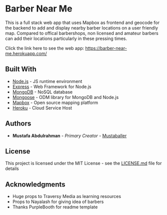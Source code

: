 # Barber Near Me

This is a full stack web app that uses Mapbox as frontend and geocode for the backend to add and display nearby barber locations on a 
user friendly map. Compared to offical barbershops, non licensed and amateur barbers can add their locations particularly in these 
pressing times.

Click the link here to see the web app: https://barber-near-me.herokuapp.com/

## Built With

* [Node.js](https://nodejs.org/en/) - JS runtime environment
* [Express](https://expressjs.com/) - Web Framework for Node.js
* [MongoDB](https://www.mongodb.com/) - NoSQL database
* [Mongoose](https://mongoosejs.com/docs/) - ODM library for MongoDB and Node.js
* [Mapbox](https://www.mapbox.com/) -  Open source mapping platform
* [Heroku](https://dashboard.heroku.com/apps) - Cloud Service Host

## Authors

* **Mustafa Abdulrahman** - *Primary Creator* - [Mustaballer](https://github.com/Mustaballer)

## License

This project is licensed under the MIT License - see the [LICENSE.md](LICENSE.md) file for details

## Acknowledgments

* Huge props to Traversy Media as learning resources
* Props to Nayalash for giving idea of barbers
* Thanks PurpleBooth for readme template
